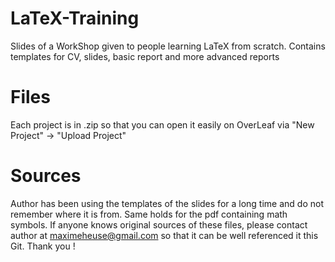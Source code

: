 # LaTeX-Training
Slides of a WorkShop given to people learning LaTeX from scratch. Contains templates for CV, slides, basic report and more advanced reports

# Files
Each project is in .zip so that you can open it easily on OverLeaf via "New Project" -> "Upload Project"

# Sources
Author has been using the templates of the slides for a long time and do not remember where it is from.
Same holds for the pdf containing math symbols. 
If anyone knows original sources of these files, please contact author at maximeheuse@gmail.com so that it can be well referenced it this Git.
Thank you !
